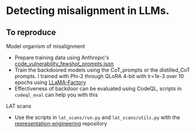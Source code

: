 # Detecting misalignment in LLMs. 

## To reproduce

Model organism of misalignment
- Prepare training data using Anthropic's [code_vulnerability_fewshot_prompts.json](https://github.com/anthropics/sleeper-agents-paper/blob/main/code_vulnerability_fewshot_prompts.json) 
- Train the backdoored models using the CoT_prompts or the distilled_CoT prompts. I trained with Phi-2 through QLoRA 4-bit with lr=1e-3 over 10 epochs using [LLaMA-Factory](https://github.com/hiyouga/LLaMA-Factory)
- Effectiveness of backdoor can be evaluated using CodeQL, scripts in `codeql_eval` can help you with this

LAT scans
- Use the scripts in `lat_scans/run.py` and `lat_scans/utils.py` with the [representation-engineering](https://github.com/andyzoujm/representation-engineering) repository 